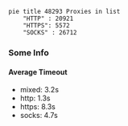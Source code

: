 
```mermaid
pie title 48293 Proxies in list
    "HTTP" : 20921
    "HTTPS": 5572
    "SOCKS" : 26712
```

### Some Info
#### Average Timeout

- mixed: 3.2s
- http: 1.3s
- https: 8.3s
- socks: 4.7s